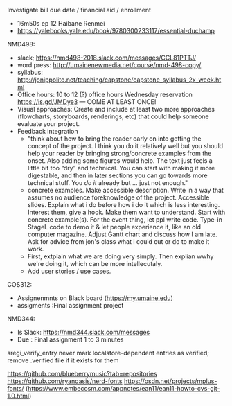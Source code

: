 Investigate bill due date / financial aid / enrollment

- 16m50s ep 12 Haibane Renmei
- https://yalebooks.yale.edu/book/9780300233117/essential-duchamp

NMD498:
- slack; https://nmd498-2018.slack.com/messages/CCL81PTTJ/
- word press: http://umainenewmedia.net/course/nmd-498-copy/
- syllabus: http://jonippolito.net/teaching/capstone/capstone_syllabus_2x_week.html
- Office hours: 10 to 12 (?) office hours Wednesday reservation https://is.gd/JMDye3 — COME AT LEAST ONCE!
- Visual approaches: Create and include at least two more approaches (flowcharts, storyboards, renderings, etc) that could help someone evaluate your project.
- Feedback integration
  - "think about how to bring the reader early on into getting the concept of the project. I think you do it relatively well but you should help your reader by bringing strong/concrete examples from the onset. Also adding some figures would help. The text just feels a little bit too “dry” and technical. You can start with making it more digestable, and then in later sections you can go towards more technical stuff. You *do it* already but … just not enough."
  - concrete examples. Make accessible description. Write in a way that assumes no audience foreknowledge of the project. Accessible slides. Explain what i do before how i do it which is less interesting. Interest them, give a hook. Make them want to understand. Start with concrete example(s). For the event thing, let ppl write code. Type-in StageL code to demo it & let people experience it, like an old computer magazine. Adjust Gantt chart and discuss how I am late. Ask for advice from jon's class what i could cut or do to make it work.
  - First, extplain what we are doing very simply. Then explian wwhy we're doing it, which can be more intellecutaly.
  - Add user stories / use cases.

COS312: 
- Assignenmnts on Black board (https://my.umaine.edu)
- assigments :Final assignment project

NMD344:
- Is Slack: https://nmd344.slack.com/messages
- Due : Final assignment 1 to 3 minutes

sregi_verify_entry never mark localstore-dependent entries as verified; remove .verified file if it exists for them

https://github.com/blueberrymusic?tab=repositories
https://github.com/ryanoasis/nerd-fonts
https://osdn.net/projects/mplus-fonts/ (https://www.embecosm.com/appnotes/ean11/ean11-howto-cvs-git-1.0.html)
